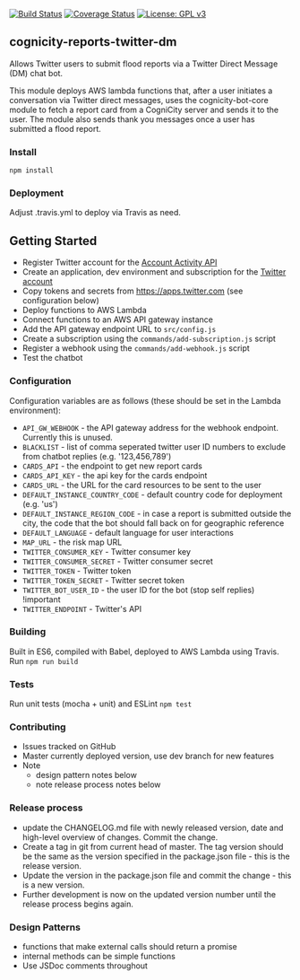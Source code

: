 [![Build Status](https://travis-ci.org/urbanriskmap/cognicity-reports-twitter-dm.svg?branch=master)](https://travis-ci.org/urbanriskmap/cognicity-reports-twitter-dm) [![Coverage Status](https://coveralls.io/repos/github/urbanriskmap/cognicity-reports-twitter-dm/badge.svg?branch=master)](https://coveralls.io/github/urbanriskmap/cognicity-reports-twitter-dm?branch=master) [![License: GPL v3](https://img.shields.io/badge/License-GPL%20v3-blue.svg)](http://www.gnu.org/licenses/gpl-3.0) 

## cognicity-reports-twitter-dm

Allows Twitter users to submit flood reports via a Twitter Direct Message (DM) chat bot.

This module deploys AWS lambda functions that, after a user initiates a conversation via Twitter direct messages, uses the cognicity-bot-core module to fetch a report card from a CogniCity server and sends it to the user. The module also sends thank you messages once a user has submitted a flood report.


### Install
`npm install`

### Deployment
Adjust .travis.yml to deploy via Travis as need.


## Getting Started

* Register Twitter account for the [Account Activity API](https://developer.twitter.com/en/docs/accounts-and-users/subscribe-account-activity/overview)
* Create an application, dev environment and subscription for the [Twitter account](https://developer.twitter.com/en/account/environments)
* Copy tokens and secrets from https://apps.twitter.com (see configuration below)
* Deploy functions to AWS Lambda
* Connect functions to an AWS API gateway instance
* Add the API gateway endpoint URL to `src/config.js`
* Create a subscription using the `commands/add-subscription.js` script
* Register a webhook using the `commands/add-webhook.js` script
* Test the chatbot

### Configuration

Configuration variables are as follows (these should be set in the Lambda environment):
* `API_GW_WEBHOOK` - the API gateway address for the webhook endpoint. Currently this is unused.
* `BLACKLIST` - list of comma seperated twitter user ID numbers to exclude from chatbot replies (e.g. '123,456,789')
* `CARDS_API` - the endpoint to get new report cards
* `CARDS_API_KEY` - the api key for the cards endpoint
* `CARDS_URL` - the URL for the card resources to be sent to the user
* `DEFAULT_INSTANCE_COUNTRY_CODE` - default country code for deployment (e.g. 'us')
* `DEFAULT_INSTANCE_REGION_CODE` - in case a report is submitted outside the city, the code that the bot should fall back on for geographic reference
* `DEFAULT_LANGUAGE` - default language for user interactions
* `MAP_URL` - the risk map URL
* `TWITTER_CONSUMER_KEY` - Twitter consumer key
* `TWITTER_CONSUMER_SECRET` - Twitter consumer secret
* `TWITTER_TOKEN` - Twitter token
* `TWITTER_TOKEN_SECRET` - Twitter secret token
* `TWITTER_BOT_USER_ID` - the user ID for the bot (stop self replies) !important
* `TWITTER_ENDPOINT` - Twitter's API


### Building
Built in ES6, compiled with Babel, deployed to AWS Lambda using Travis.
Run
`npm run build`

### Tests
Run unit tests (mocha + unit) and ESLint
`npm test`

### Contributing
- Issues tracked on GitHub
- Master currently deployed version, use dev branch for new features
- Note
  * design pattern notes below
  * note release process notes below

### Release process
- update the CHANGELOG.md file with newly released version, date and high-level overview of changes. Commit the change.
- Create a tag in git from current head of master. The tag version should be the same as the version specified in the package.json file - this is the release version.
- Update the version in the package.json file and commit the change - this is a new version.
- Further development is now on the updated version number until the release process begins again.

### Design Patterns
- functions that make external calls should return a promise
- internal methods can be simple functions
- Use JSDoc comments throughout
